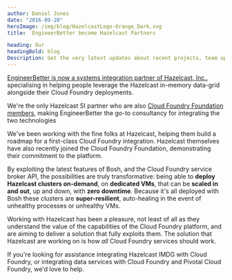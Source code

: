 ```yaml
---
author: Daniel Jones
date: "2016-09-20"
heroImage: /img/blog/HazelcastLogo-Orange_Dark.svg
title:  EngineerBetter become Hazelcast Partners

heading: Our
headingBold: blog
Description: Get the very latest updates about recent projects, team updates, thoughts and industry news from our team of EngineerBetter experts.
---
```


[EngineerBetter is now a systems integration partner of Hazelcast, Inc.](https://hazelcast.com/partners/systems-integrators/), specialising in helping people leverage the Hazelcast in-memory data-grid alongside their Cloud Foundry deployments.

We're the only Hazelcast SI partner who are also [Cloud Foundry Foundation members](https://www.cloudfoundry.org/membership/members/), making EngineerBetter the go-to consultancy for integrating the two technologies
<!--more-->
We've been working with the fine folks at Hazelcast, helping them build a roadmap for a first-class Cloud Foundry integration. Hazelcast themselves have also recently joined the Cloud Foundry Foundation, demonstrating their commitment to the platform.

By exploiting the latest features of Bosh, and the Cloud Foundry service broker API, the possibilities are truly transformative: being able to **deploy Hazelcast clusters on-demand**, on **dedicated VMs**, that can be **scaled in and out**, up and down, with **zero downtime**. Because it's all deployed with Bosh these clusters are **super-resilient**, auto-healing in the event of unhealthy processes or unhealthy VMs.

Working with Hazelcast has been a pleasure, not least of all as they understand the value of the capabilities of the Cloud Foundry platform, and are aiming to deliver a solution that fully exploits them. The solution that Hazelcast are working on is how _all_ Cloud Foundry services should work.

If you're looking for assistance integrating Hazelcast IMDG with Cloud Foundry, or integrating data services with Cloud Foundry and Pivotal Cloud Foundry, we'd love to help.